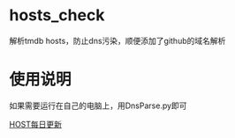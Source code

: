 # hosts_check
解析tmdb hosts，防止dns污染，顺便添加了github的域名解析

# 使用说明
如果需要运行在自己的电脑上，用DnsParse.py即可

[HOST每日更新](https://raw.githubusercontent.com/ChenXinBest/hosts_check/master/hosts.txt)
